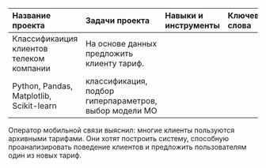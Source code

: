 
| Название проекта| Задачи проекта | Навыки и инструменты | Ключевые слова |
| :-------------------- | :-------------------- | :--------------------| :--------------------| 
| Классификаиция клиентов телеком компании | На основе данных предложить клиенту тариф. 
| Python, Pandas, Matplotlib, Scikit-learn | классификация, подбор гиперпараметров, выбор модели МО |

Оператор мобильной связи выяснил: многие клиенты пользуются архивными тарифами. 
Они хотят построить систему, способную проанализировать поведение клиентов и предложить пользователям один из новых тариф.
